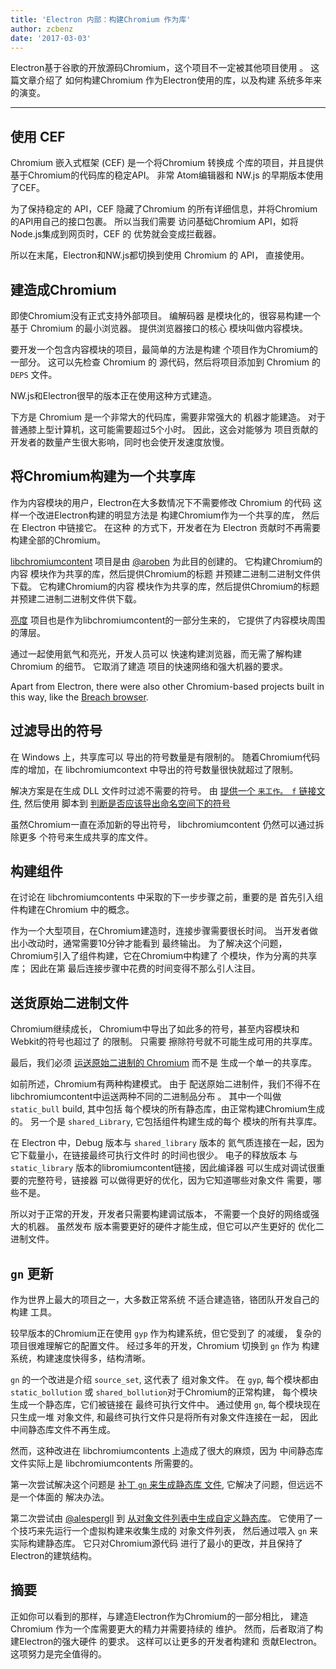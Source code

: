 ```yaml
---
title: 'Electron 内部：构建Chromium 作为库'
author: zcbenz
date: '2017-03-03'
---
```


Electron基于谷歌的开放源码Chromium，这个项目不一定被其他项目使用 。 这篇文章介绍了 如何构建Chromium 作为Electron使用的库，以及构建 系统多年来的演变。

---

## 使用 CEF

Chromium 嵌入式框架 (CEF) 是一个将Chromium 转换成 个库的项目，并且提供基于Chromium的代码库的稳定API。 非常 Atom编辑器和 NW.js 的早期版本使用了CEF。

为了保持稳定的 API，CEF 隐藏了Chromium 的所有详细信息，并将Chromium的API用自己的接口包裹。 所以当我们需要 访问基础Chromium API，如将Node.js集成到网页时，CEF 的 优势就会变成拦截器。

所以在末尾，Electron和NW.js都切换到使用 Chromium 的 API， 直接使用。

## 建造成Chromium

即使Chromium没有正式支持外部项目。 编解码器 是模块化的，很容易构建一个基于 Chromium 的最小浏览器。 提供浏览器接口的核心 模块叫做内容模块。

要开发一个包含内容模块的项目，最简单的方法是构建 个项目作为Chromium的一部分。 这可以先检查 Chromium 的 源代码，然后将项目添加到 Chromium 的 `DEPS` 文件。

NW.js和Electron很早的版本正在使用这种方式建造。

下方是 Chromium 是一个非常大的代码库，需要非常强大的 机器才能建造。 对于普通膝上型计算机，这可能需要超过5个小时。 因此，这会对能够为 项目贡献的开发者的数量产生很大影响，同时也会使开发速度放慢。

## 将Chromium构建为一个共享库

作为内容模块的用户，Electron在大多数情况下不需要修改 Chromium 的代码 这样一个改进Electron构建的明显方法是 构建Chromium作为一个共享的库， 然后在 Electron 中链接它。 在这种 的方式下，开发者在为 Electron 贡献时不再需要构建全部的Chromium。

[libchromiumcontent](https://github.com/electron/libchromiumcontent) 项目是由 [@aroben](https://github.com/aroben) 为此目的创建的。 它构建Chromium的内容 模块作为共享的库，然后提供Chromium的标题 并预建二进制二进制文件供下载。 它构建Chromium的内容 模块作为共享的库，然后提供Chromium的标题 并预建二进制二进制文件供下载。

[亮度](https://github.com/electron/brightray) 项目也是作为libchromiumcontent的一部分生来的， 它提供了内容模块周围的薄层。

通过一起使用氦气和亮光，开发人员可以 快速构建浏览器，而无需了解构建 Chromium 的细节。 它取消了建造 项目的快速网络和强大机器的要求。

Apart from Electron, there were also other Chromium-based projects built in this way, like the [Breach browser](https://www.quora.com/Is-Breach-Browser-still-in-development).

## 过滤导出的符号

在 Windows 上，共享库可以 导出的符号数量是有限制的。 随着Chromium代码库的增加，在 libchromiumcontext 中导出的符号数量很快就超过了限制。

解决方案是在生成 DLL 文件时过滤不需要的符号。 由 [提供一个 `来工作。 f` 链接文件](https://github.com/electron/libchromiumcontent/pull/11/commits/85ca0f60208eef2c5013a29bb4cf3d21feb5030b), 然后使用 脚本到 [判断是否应该导出命名空间下的符号 ](https://github.com/electron/libchromiumcontent/pull/47/commits/d2fed090e47392254f2981a56fe4208938e538cd)

虽然Chromium一直在添加新的导出符号， libchromiumcontent 仍然可以通过拆除更多 个符号来生成共享的库文件。

## 构建组件

在讨论在 libchromiumcontents 中采取的下一步步骤之前，重要的是 首先引入组件构建在Chromium 中的概念。

作为一个大型项目，在Chromium建造时，连接步骤需要很长时间。 当开发者做出小改动时，通常需要10分钟才能看到 最终输出。 为了解决这个问题，Chromium引入了组件构建，它在Chromium中构建了 个模块，作为分离的共享库； 因此在第 最后连接步骤中花费的时间变得不那么引人注目。

## 送货原始二进制文件

Chromium继续成长， Chromium中导出了如此多的符号，甚至内容模块和Webkit的符号也超过了 的限制。 只需要 擦除符号就不可能生成可用的共享库。

最后，我们必须 [运送原始二进制的 Chromium](https://github.com/electron/libchromiumcontent/pull/98) 而不是 生成一个单一的共享库。

如前所述，Chromium有两种构建模式。 由于 配送原始二进制件，我们不得不在libchromiumcontent中运送两种不同的二进制品分布 。 其中一个叫做 `static_bull` build, 其中包括 每个模块的所有静态库，由正常构建Chromium生成的。 另一个是 `shared_Library`, 它包括组件构建生成的每个 模块的所有共享库。

在 Electron 中，Debug 版本与 `shared_library` 版本的 氦气质连接在一起，因为它下载量小，在链接最终可执行文件时 的时间也很少。 电子的释放版本 与 `static_library` 版本的libromiumcontent链接，因此编译器 可以生成对调试很重要的完整符号，链接器 可以做得更好的优化，因为它知道哪些对象文件 需要，哪些不是。

所以对于正常的开发，开发者只需要构建调试版本， 不需要一个良好的网络或强大的机器。 虽然发布 版本需要更好的硬件才能生成，但它可以产生更好的 优化二进制文件。

## `gn` 更新

作为世界上最大的项目之一，大多数正常系统 不适合建造铬，铬团队开发自己的构建 工具。

较早版本的Chromium正在使用 `gyp` 作为构建系统，但它受到了 的减缓， 复杂的 项目很难理解它的配置文件。 经过多年的开发，Chromium 切换到 `gn` 作为 构建系统，构建速度快得多，结构清晰。

`gn` 的一个改进是介绍 `source_set`, 这代表了 组对象文件。 在 `gyp`, 每个模块都由 `static_bollution` 或 `shared_bollution`对于Chromium的正常构建， 每个模块生成一个静态库，它们被链接在 最终可执行文件中。 通过使用 `gn`, 每个模块现在只生成一堆 对象文件, 和最终可执行文件只是将所有对象文件连接在一起， 因此中间静态库文件不再生成。

然而，这种改进在 libchromiumcontents 上造成了很大的麻烦，因为 中间静态库文件实际上是 libchromiumcontents 所需要的。

第一次尝试解决这个问题是 [补丁 `gn` 来生成静态库 文件](https://github.com/electron/libchromiumcontent/pull/239), 它解决了问题，但远远不是一个体面的 解决办法。

第二次尝试由 [@alespergll](https://github.com/alespergl) 到 [从对象文件列表中生成自定义静态库](https://github.com/electron/libchromiumcontent/pull/249)。 它使用了一个技巧来先运行一个虚拟构建来收集生成的 对象文件列表， 然后通过喂入 `gn` 来实际构建静态库。 它只对Chromium源代码 进行了最小的更改，并且保持了Electron的建筑结构。

## 摘要

正如你可以看到的那样，与建造Electron作为Chromium的一部分相比， 建造 Chromium 作为一个库需要更大的精力并需要持续的 维护。 然而，后者取消了构建Electron的强大硬件 的要求。 这样可以让更多的开发者构建和 贡献Electron。 这项努力是完全值得的。

